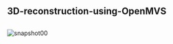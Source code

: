 ## 3D-reconstruction-using-OpenMVS

##
![snapshot00](https://user-images.githubusercontent.com/27731036/85956244-3eae8580-b9b7-11ea-93cc-cb368ee44d78.png)
